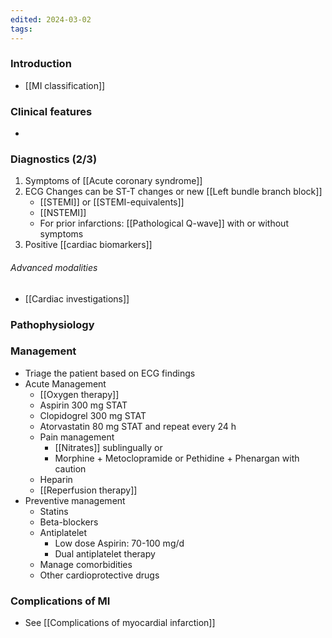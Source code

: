 ```yaml
---
edited: 2024-03-02
tags:
---
```

### Introduction
- [[MI classification]]
### Clinical features
- 
### Diagnostics (2/3)
1. Symptoms of [[Acute coronary syndrome]] 
2. ECG Changes can be ST-T changes or new [[Left bundle branch block]] 
	 - [[STEMI]] or [[STEMI-equivalents]] 
	 - [[NSTEMI]]
	 - For prior infarctions: [[Pathological Q-wave]] with or without symptoms
3. Positive [[cardiac biomarkers]] 
###### Advanced modalities
- [[Cardiac investigations]] 

### Pathophysiology


### Management
- Triage the patient based on ECG findings
- Acute Management
	- [[Oxygen therapy]] 
	- Aspirin 300 mg STAT 
	- Clopidogrel 300 mg STAT
	- Atorvastatin 80 mg STAT and repeat every 24 h
	- Pain management
		- [[Nitrates]] sublingually or
		- Morphine + Metoclopramide or Pethidine + Phenargan with caution
	- Heparin
	- [[Reperfusion therapy]] 
- Preventive management
	- Statins
	- Beta-blockers
	- Antiplatelet 
		- Low dose Aspirin: 70-100 mg/d
		- Dual antiplatelet therapy
	- Manage comorbidities
	- Other cardioprotective drugs

### Complications of MI
- See [[Complications of myocardial infarction]] 

